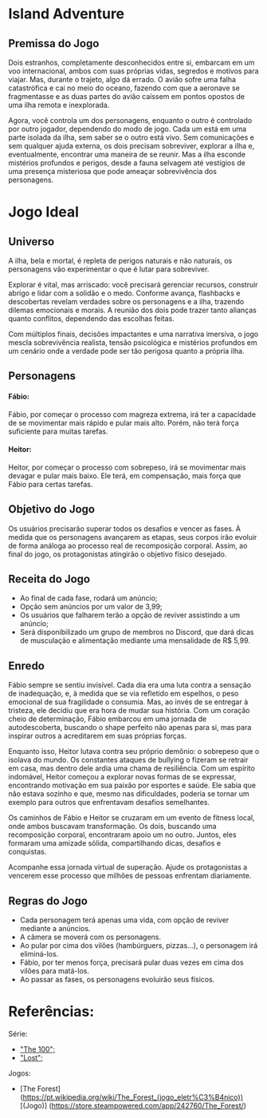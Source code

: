 
# Island Adventure

## Premissa do Jogo
 
Dois estranhos, completamente desconhecidos entre si, embarcam em um voo internacional, ambos com suas próprias vidas, segredos e motivos para viajar. Mas, durante o trajeto, algo dá errado. O avião sofre uma falha catastrófica e cai no meio do oceano, fazendo com que a aeronave se fragmentasse e as duas partes do avião caíssem em pontos opostos de uma ilha remota e inexplorada.

Agora, você controla um dos personagens, enquanto o outro é controlado por outro jogador, dependendo do modo de jogo. Cada um está em uma parte isolada da ilha, sem saber se o outro está vivo. Sem comunicações e sem qualquer ajuda externa, os dois precisam sobreviver, explorar a ilha e, eventualmente, encontrar uma maneira de se reunir. Mas a ilha esconde mistérios profundos e perigos, desde a fauna selvagem até vestígios de uma presença misteriosa que pode ameaçar sobrevivência dos personagens.

# Jogo Ideal

## Universo

A ilha, bela e mortal, é repleta de perigos naturais e não naturais, os personagens vão experimentar o que é lutar para sobreviver.

Explorar é vital, mas arriscado: você precisará gerenciar recursos, construir abrigo e lidar com a solidão e o medo. Conforme avança, flashbacks e descobertas revelam verdades sobre os personagens e a ilha, trazendo dilemas emocionais e morais. A reunião dos dois pode trazer tanto alianças quanto conflitos, dependendo das escolhas feitas.

Com múltiplos finais, decisões impactantes e uma narrativa imersiva, o jogo mescla sobrevivência realista, tensão psicológica e mistérios profundos em um cenário onde a verdade pode ser tão perigosa quanto a própria ilha.

## Personagens

#### Fábio:
Fábio, por começar o processo com magreza extrema, irá ter a capacidade de se movimentar mais rápido e pular mais alto. Porém, não terá força suficiente para muitas tarefas.

#### Heitor: 
Heitor, por começar o processo com sobrepeso, irá se movimentar mais devagar e pular mais baixo. Ele terá, em compensação, mais força que Fábio para certas tarefas.

## Objetivo do Jogo
Os usuários precisarão superar todos os desafios e vencer as fases. À medida que os personagens avançarem as etapas, seus corpos irão evoluir de forma análoga ao processo real de recomposição corporal. Assim, ao final do jogo, os protagonistas atingirão o objetivo físico desejado.

## Receita do Jogo
* Ao final de cada fase, rodará um anúncio;
* Opção sem anúncios por um valor de 3,99;
* Os usuários que falharem terão a opção de reviver assistindo a um anúncio;
* Será disponibilizado um grupo de membros no Discord, que dará dicas de musculação e alimentação mediante uma mensalidade de R$ 5,99.

## Enredo

Fábio sempre se sentiu invisível. Cada dia era uma luta contra a sensação de inadequação, e, à medida que se via refletido em espelhos, o peso emocional de sua fragilidade o consumia. Mas, ao invés de se entregar à tristeza, ele decidiu que era hora de mudar sua história. Com um coração cheio de determinação, Fábio embarcou em uma jornada de autodescoberta, buscando o shape perfeito não apenas para si, mas para inspirar outros a acreditarem em suas próprias forças.

Enquanto isso, Heitor lutava contra seu próprio demônio: o sobrepeso que o isolava do mundo. Os constantes ataques de bullying o fizeram se retrair em casa, mas dentro dele ardia uma chama de resiliência. Com um espírito indomável, Heitor começou a explorar novas formas de se expressar, encontrando motivação em sua paixão por esportes e saúde. Ele sabia que não estava sozinho e que, mesmo nas dificuldades, poderia se tornar um exemplo para outros que enfrentavam desafios semelhantes.

Os caminhos de Fábio e Heitor se cruzaram em um evento de fitness local, onde ambos buscavam transformação. Os dois, buscando uma recomposição corporal, encontraram apoio um no outro. Juntos, eles formaram uma amizade sólida, compartilhando dicas, desafios e conquistas.

Acompanhe essa jornada virtual de superação. Ajude os protagonistas a vencerem esse processo que milhões de pessoas enfrentam diariamente.

## Regras do Jogo

* Cada personagem terá apenas uma vida, com opção de reviver mediante a anúncios.
* A câmera se moverá com os personagens.
* Ao pular por cima dos vilões (hambúrguers, pizzas...), o personagem irá eliminá-los.
* Fábio, por ter menos força, precisará pular duas vezes em cima dos vilões para matá-los.
* Ao passar as fases, os personagens evoluirão seus físicos.
  

# Referências:

Série:
* [ "The 100";](https://pt.wikipedia.org/wiki/The_100_(s%C3%A9rie_de_televis%C3%A3o))
* [ "Lost";](https://pt.wikipedia.org/wiki/Lost_(s%C3%A9rie_de_televis%C3%A3o))


Jogos:
* [The Forest] (https://pt.wikipedia.org/wiki/The_Forest_(jogo_eletr%C3%B4nico)) [(Jogo)] (https://store.steampowered.com/app/242760/The_Forest/)
